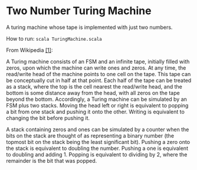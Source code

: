 # Two Number Turing Machine
A turing machine whose tape is implemented with just two numbers.

How to run: ```scala TuringMachine.scala```

From Wikipedia [[1]](https://en.wikipedia.org/wiki/Counter_machine):

A Turing machine consists of an FSM and an infinite tape, initially filled with zeros, upon which the machine can write ones and zeros. At any time, the read/write head of the machine points to one cell on the tape. This tape can be conceptually cut in half at that point. Each half of the tape can be treated as a stack, where the top is the cell nearest the read/write head, and the bottom is some distance away from the head, with all zeros on the tape beyond the bottom. Accordingly, a Turing machine can be simulated by an FSM plus two stacks. Moving the head left or right is equivalent to popping a bit from one stack and pushing it onto the other. Writing is equivalent to changing the bit before pushing it.

A stack containing zeros and ones can be simulated by a counter when the bits on the stack are thought of as representing a binary number (the topmost bit on the stack being the least significant bit). Pushing a zero onto the stack is equivalent to doubling the number. Pushing a one is equivalent to doubling and adding 1. Popping is equivalent to dividing by 2, where the remainder is the bit that was popped.
